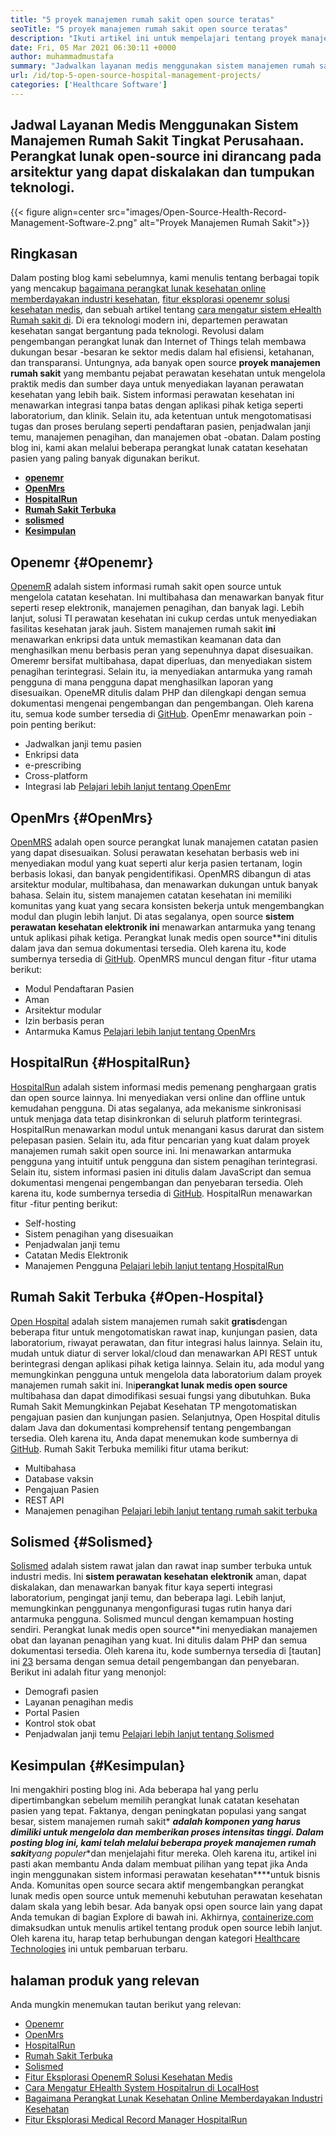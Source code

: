```yaml
---
title: "5 proyek manajemen rumah sakit open source teratas" 
seoTitle: "5 proyek manajemen rumah sakit open source teratas" 
description: "Ikuti artikel ini untuk mempelajari tentang proyek manajemen rumah sakit gratis yang banyak digunakan. Solusi ini menawarkan platform terintegrasi untuk mengatur praktik medis." 
date: Fri, 05 Mar 2021 06:30:11 +0000
author: muhammadmustafa
summary: "Jadwalkan layanan medis menggunakan sistem manajemen rumah sakit tingkat perusahaan. Perangkat lunak open-source ini dirancang pada arsitektur yang dapat diskalakan dan tumpukan teknologi." 
url: /id/top-5-open-source-hospital-management-projects/
categories: ['Healthcare Software']
---
```


## Jadwal Layanan Medis Menggunakan Sistem Manajemen Rumah Sakit Tingkat Perusahaan. Perangkat lunak open-source ini dirancang pada arsitektur yang dapat diskalakan dan tumpukan teknologi.

{{< figure align=center src="images/Open-Source-Health-Record-Management-Software-2.png" alt="Proyek Manajemen Rumah Sakit">}}


## Ringkasan
Dalam posting blog kami sebelumnya, kami menulis tentang berbagai topik yang mencakup [bagaimana perangkat lunak kesehatan online memberdayakan industri kesehatan][1], [fitur eksplorasi openemr solusi kesehatan medis][2], dan sebuah artikel tentang [cara mengatur sistem eHealth Rumah sakit di][3]. Di era teknologi modern ini, departemen perawatan kesehatan sangat bergantung pada teknologi. Revolusi dalam pengembangan perangkat lunak dan Internet of Things telah membawa dukungan besar -besaran ke sektor medis dalam hal efisiensi, ketahanan, dan transparansi.
Untungnya, ada banyak open source **proyek manajemen rumah sakit** yang membantu pejabat perawatan kesehatan untuk mengelola praktik medis dan sumber daya untuk menyediakan layanan perawatan kesehatan yang lebih baik. Sistem informasi perawatan kesehatan ini menawarkan integrasi tanpa batas dengan aplikasi pihak ketiga seperti laboratorium, dan klinik. Selain itu, ada ketentuan untuk mengotomatisasi tugas dan proses berulang seperti pendaftaran pasien, penjadwalan janji temu, manajemen penagihan, dan manajemen obat -obatan. Dalam posting blog ini, kami akan melalui beberapa perangkat lunak catatan kesehatan pasien yang paling banyak digunakan berikut.
* **[openemr][4]** 
* **[OpenMrs][5]** 
* **[HospitalRun][6]** 
* **[Rumah Sakit Terbuka][7]** 
* **[solismed][8]** 
* **[Kesimpulan][9]** 

## Openemr {#Openemr}

[OpenemR][10] adalah sistem informasi rumah sakit open source untuk mengelola catatan kesehatan. Ini multibahasa dan menawarkan banyak fitur seperti resep elektronik, manajemen penagihan, dan banyak lagi. Lebih lanjut, solusi TI perawatan kesehatan ini cukup cerdas untuk menyediakan fasilitas kesehatan jarak jauh. Sistem manajemen rumah sakit **ini** menawarkan enkripsi data untuk memastikan keamanan data dan menghasilkan menu berbasis peran yang sepenuhnya dapat disesuaikan. Omeremr bersifat multibahasa, dapat diperluas, dan menyediakan sistem penagihan terintegrasi. Selain itu, ia menyediakan antarmuka yang ramah pengguna di mana pengguna dapat menghasilkan laporan yang disesuaikan. OpeneMR ditulis dalam PHP dan dilengkapi dengan semua dokumentasi mengenai pengembangan dan pengembangan. Oleh karena itu, semua kode sumber tersedia di [GitHub][11].
OpenEmr menawarkan poin -poin penting berikut:
  * Jadwalkan janji temu pasien
  * Enkripsi data
  * e-prescribing
  * Cross-platform
  * Integrasi lab
[Pelajari lebih lanjut tentang OpenEmr][12]

## OpenMrs {#OpenMrs}

[OpenMRS][13] adalah open source perangkat lunak manajemen catatan pasien yang dapat disesuaikan. Solusi perawatan kesehatan berbasis web ini menyediakan modul yang kuat seperti alur kerja pasien tertanam, login berbasis lokasi, dan banyak pengidentifikasi. OpenMRS dibangun di atas arsitektur modular, multibahasa, dan menawarkan dukungan untuk banyak bahasa. Selain itu, sistem manajemen catatan kesehatan ini memiliki komunitas yang kuat yang secara konsisten bekerja untuk mengembangkan modul dan plugin lebih lanjut. Di atas segalanya, open source **sistem perawatan kesehatan elektronik ini** menawarkan antarmuka yang tenang untuk aplikasi pihak ketiga. Perangkat lunak medis open source**ini ditulis dalam java dan semua dokumentasi tersedia. Oleh karena itu, kode sumbernya tersedia di [GitHub][14].
OpenMRS muncul dengan fitur -fitur utama berikut:
  * Modul Pendaftaran Pasien
  * Aman
  * Arsitektur modular
  * Izin berbasis peran
  * Antarmuka Kamus
[Pelajari lebih lanjut tentang OpenMrs][15]

## HospitalRun {#HospitalRun}

[HospitalRun][16] adalah sistem informasi medis pemenang penghargaan gratis dan open source lainnya. Ini menyediakan versi online dan offline untuk kemudahan pengguna. Di atas segalanya, ada mekanisme sinkronisasi untuk menjaga data tetap disinkronkan di seluruh platform terintegrasi. HospitalRun menawarkan modul untuk menangani kasus darurat dan sistem pelepasan pasien. Selain itu, ada fitur pencarian yang kuat dalam proyek manajemen rumah sakit open source ini. Ini menawarkan antarmuka pengguna yang intuitif untuk pengguna dan sistem penagihan terintegrasi. Selain itu, sistem informasi pasien ini ditulis dalam JavaScript dan semua dokumentasi mengenai pengembangan dan penyebaran tersedia. Oleh karena itu, kode sumbernya tersedia di [GitHub][17].
HospitalRun menawarkan fitur -fitur penting berikut:
  * Self-hosting
  * Sistem penagihan yang disesuaikan
  * Penjadwalan janji temu
  * Catatan Medis Elektronik
  * Manajemen Pengguna
[Pelajari lebih lanjut tentang HospitalRun][18]

## Rumah Sakit Terbuka {#Open-Hospital}

[Open Hospital][19] adalah sistem manajemen rumah sakit **gratis**dengan beberapa fitur untuk mengotomatiskan rawat inap, kunjungan pasien, data laboratorium, riwayat perawatan, dan fitur integrasi halus lainnya. Selain itu, mudah untuk diatur di server lokal/cloud dan menawarkan API REST untuk berintegrasi dengan aplikasi pihak ketiga lainnya. Selain itu, ada modul yang memungkinkan pengguna untuk mengelola data laboratorium dalam proyek manajemen rumah sakit ini. Ini**perangkat lunak medis open source** multibahasa dan dapat dimodifikasi sesuai fungsi yang dibutuhkan. Buka Rumah Sakit Memungkinkan Pejabat Kesehatan TP mengotomatiskan pengajuan pasien dan kunjungan pasien. Selanjutnya, Open Hospital ditulis dalam Java dan dokumentasi komprehensif tentang pengembangan tersedia. Oleh karena itu, Anda dapat menemukan kode sumbernya di [GitHub][20].
Rumah Sakit Terbuka memiliki fitur utama berikut:
  * Multibahasa
  * Database vaksin
  * Pengajuan Pasien
  * REST API
  * Manajemen penagihan
[Pelajari lebih lanjut tentang rumah sakit terbuka][21]

## Solismed {#Solismed}

[Solismed][22] adalah sistem rawat jalan dan rawat inap sumber terbuka untuk industri medis. Ini **sistem perawatan kesehatan elektronik** aman, dapat diskalakan, dan menawarkan banyak fitur kaya seperti integrasi laboratorium, pengingat janji temu, dan beberapa lagi. Lebih lanjut, memungkinkan penggunanya mengonfigurasi tugas rutin hanya dari antarmuka pengguna. Solismed muncul dengan kemampuan hosting sendiri. Perangkat lunak medis open source**ini menyediakan manajemen obat dan layanan penagihan yang kuat. Ini ditulis dalam PHP dan semua dokumentasi tersedia. Oleh karena itu, kode sumbernya tersedia di [tautan] ini [23] bersama dengan semua detail pengembangan dan penyebaran.
Berikut ini adalah fitur yang menonjol:
  * Demografi pasien
  * Layanan penagihan medis
  * Portal Pasien
  * Kontrol stok obat
  * Penjadwalan janji temu
[Pelajari lebih lanjut tentang Solismed][24]

## Kesimpulan {#Kesimpulan}

Ini mengakhiri posting blog ini. Ada beberapa hal yang perlu dipertimbangkan sebelum memilih perangkat lunak catatan kesehatan pasien yang tepat. Faktanya, dengan peningkatan populasi yang sangat besar, sistem manajemen rumah sakit* ***adalah komponen yang harus dimiliki untuk mengelola dan memberikan proses intensitas tinggi. Dalam posting blog ini, kami telah melalui beberapa proyek manajemen rumah sakit**yang populer**dan menjelajahi fitur mereka. Oleh karena itu, artikel ini pasti akan membantu Anda dalam membuat pilihan yang tepat jika Anda ingin menggunakan sistem informasi perawatan kesehatan****untuk bisnis Anda. Komunitas open source secara aktif mengembangkan perangkat lunak medis open source untuk memenuhi kebutuhan perawatan kesehatan dalam skala yang lebih besar. Ada banyak opsi open source lain yang dapat Anda temukan di bagian Explore di bawah ini.
Akhirnya, [containerize.com][25] dimaksudkan untuk menulis artikel tentang produk open source lebih lanjut. Oleh karena itu, harap tetap berhubungan dengan kategori [Healthcare Technologies][26] ini untuk pembaruan terbaru.

## halaman produk yang relevan
Anda mungkin menemukan tautan berikut yang relevan:
  * [Openemr][27]
  * [OpenMrs][28]
  * [HospitalRun][18]
  * [Rumah Sakit Terbuka][21]
  * [Solismed][24]
  * [Fitur Eksplorasi OpenemR Solusi Kesehatan Medis][2]
  * [Cara Mengatur EHealth System Hospitalrun di LocalHost][3]
  * [Bagaimana Perangkat Lunak Kesehatan Online Memberdayakan Industri Kesehatan][1]
  * [Fitur Eksplorasi Medical Record Manager HospitalRun][29]



[1]: https://blog.containerize.com/2021/02/12/how-online-healthcare-software-empowers-healthcare-industry/
[2]: https://blog.containerize.com/healthcare-software/open-source-medical-software-openemr-features/
[3]: https://blog.containerize.com/healthcare-software/how-to-install-hospitalrun-hospital-management-system/
[4]: #OpenEMR
[5]: #OpenMRS
[6]: #Hospitalrun
[7]: #Open-Hospital
[8]: #Solismed
[9]: #Conclusion
[10]: https://products.containerize.com/healthcare-technologies/openemr/
[11]: https://github.com/OpenShot/openshot-qt
[12]: https://www.open-emr.org/
[13]: https://products.containerize.com/healthcare-technologies/openmrs/
[14]: https://github.com/openmrs/openmrs-core
[15]: https://products.containerize.com/healthcare-technologies/openmrs
[16]: https://products.containerize.com/healthcare-technologies/hospitalrun/
[17]: https://github.com/HospitalRun/hospitalrun
[18]: https://products.containerize.com/healthcare-technologies/hospitalrun
[19]: https://products.containerize.com/healthcare-technologies/open-hospital/
[20]: https://github.com/informatici/openhospital
[21]: https://products.containerize.com/healthcare-technologies/open-hospital
[22]: https://products.containerize.com/healthcare-technologies/solismed/
[23]: https://www.solismed.com/startup.html
[24]: https://products.containerize.com/healthcare-technologies/solismed
[25]: https://www.containerize.com/
[26]: https://products.containerize.com/healthcare-technologies/
[27]: https://products.containerize.com/health-care-technologies/openemr
[28]: https://products.containerize.com/health-care-technologies/openmrs
[29]: https://blog.containerize.com/healthcare-software/features-exploration-of-medical-record-manager-hospitalrun/
